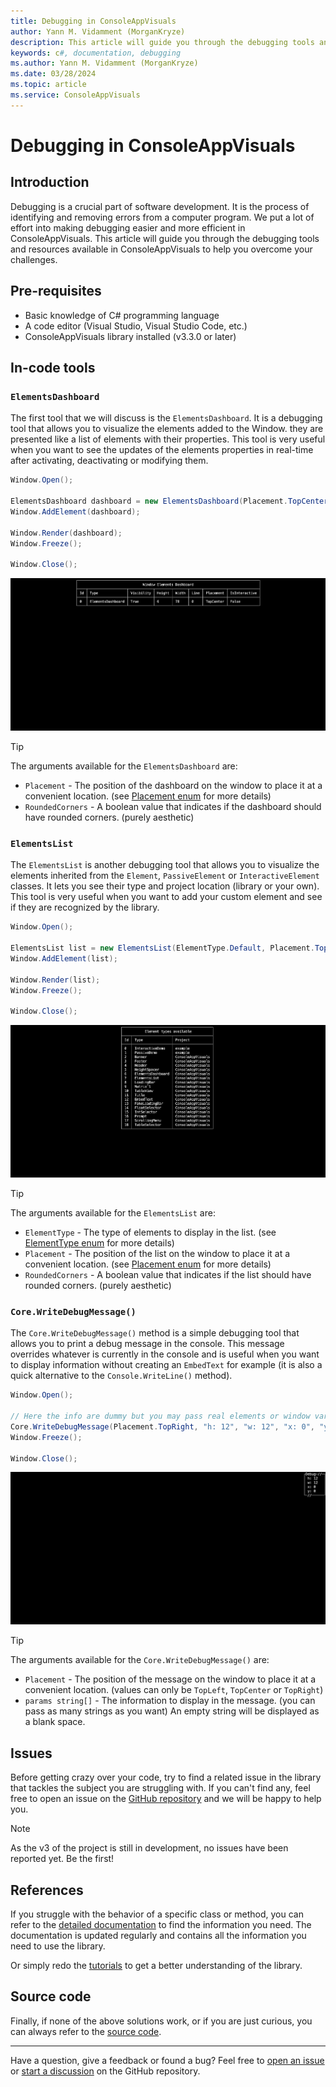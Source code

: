 ```yaml
---
title: Debugging in ConsoleAppVisuals
author: Yann M. Vidamment (MorganKryze)
description: This article will guide you through the debugging tools and resources available in ConsoleAppVisuals to help you overcome your challenges.
keywords: c#, documentation, debugging
ms.author: Yann M. Vidamment (MorganKryze)
ms.date: 03/28/2024
ms.topic: article
ms.service: ConsoleAppVisuals
---
```


# Debugging in ConsoleAppVisuals

## Introduction

Debugging is a crucial part of software development. It is the process of identifying and removing errors from a computer program. We put a lot of effort into making debugging easier and more efficient in ConsoleAppVisuals. This article will guide you through the debugging tools and resources available in ConsoleAppVisuals to help you overcome your challenges.

## Pre-requisites

- Basic knowledge of C# programming language
- A code editor (Visual Studio, Visual Studio Code, etc.)
- ConsoleAppVisuals library installed (v3.3.0 or later)

## In-code tools

### `ElementsDashboard`

The first tool that we will discuss is the `ElementsDashboard`. It is a debugging tool that allows you to visualize the elements added to the Window. they are presented like a list of elements with their properties. This tool is very useful when you want to see the updates of the elements properties in real-time after activating, deactivating or modifying them.

```csharp
Window.Open();

ElementsDashboard dashboard = new ElementsDashboard(Placement.TopCenter, false);
Window.AddElement(dashboard);

Window.Render(dashboard);
Window.Freeze();

Window.Close();
```

![ElementsDashboard](../assets/img/jpg/debugging/dashboard.jpg)

> [!TIP]
> The arguments available for the `ElementsDashboard` are:
>
> - `Placement` - The position of the dashboard on the window to place it at a convenient location. (see [Placement enum](https://morgankryze.github.io/ConsoleAppVisuals/4-references/ConsoleAppVisuals.Enums.Placement.html) for more details)
> - `RoundedCorners` - A boolean value that indicates if the dashboard should have rounded corners. (purely aesthetic)

### `ElementsList`

The `ElementsList` is another debugging tool that allows you to visualize the elements inherited from the `Element`, `PassiveElement` or `InteractiveElement` classes. It lets you see their type and project location (library or your own). This tool is very useful when you want to add your custom element and see if they are recognized by the library.

```csharp
Window.Open();

ElementsList list = new ElementsList(ElementType.Default, Placement.TopCenter, false);
Window.AddElement(list);

Window.Render(list);
Window.Freeze();

Window.Close();
```

![ElementsList](../assets/img/jpg/debugging/list.jpg)

> [!TIP]
> The arguments available for the `ElementsList` are:
>
> - `ElementType` - The type of elements to display in the list. (see [ElementType enum](https://morgankryze.github.io/ConsoleAppVisuals/references/ConsoleAppVisuals.Enums.ElementType.html) for more details)
> - `Placement` - The position of the list on the window to place it at a convenient location. (see [Placement enum](https://morgankryze.github.io/ConsoleAppVisuals/3-references/ConsoleAppVisuals.Enums.Placement.html) for more details)
> - `RoundedCorners` - A boolean value that indicates if the list should have rounded corners. (purely aesthetic)

### `Core.WriteDebugMessage()`

The `Core.WriteDebugMessage()` method is a simple debugging tool that allows you to print a debug message in the console. This message overrides whatever is currently in the console and is useful when you want to display information without creating an `EmbedText` for example (it is also a quick alternative to the `Console.WriteLine()` method).

```csharp
Window.Open();

// Here the info are dummy but you may pass real elements or window variables
Core.WriteDebugMessage(Placement.TopRight, "h: 12", "w: 12", "x: 0", "y: 0");
Window.Freeze();

Window.Close();
```

![DebugMessage](../assets/img/jpg/debugging/debug_mark.jpg)

> [!TIP]
> The arguments available for the `Core.WriteDebugMessage()` are:
>
> - `Placement` - The position of the message on the window to place it at a convenient location. (values can only be `TopLeft`, `TopCenter` or `TopRight`)
> - `params string[]` - The information to display in the message. (you can pass as many strings as you want) An empty string will be displayed as a blank space.

## Issues

Before getting crazy over your code, try to find a related issue in the library that tackles the subject you are struggling with. If you can't find any, feel free to open an issue on the [GitHub repository](https://github.com/MorganKryze/ConsoleAppVisuals/issues) and we will be happy to help you.

> [!NOTE]
> As the v3 of the project is still in development, no issues have been reported yet. Be the first!

## References

If you struggle with the behavior of a specific class or method, you can refer to the [detailed documentation](https://morgankryze.github.io/ConsoleAppVisuals/3-references/index.html) to find the information you need. The documentation is updated regularly and contains all the information you need to use the library.

Or simply redo the [tutorials](https://morgankryze.github.io/ConsoleAppVisuals/1-introduction/first_app.html) to get a better understanding of the library.

## Source code

Finally, if none of the above solutions work, or if you are just curious, you can always refer to the [source code](https://github.com/MorganKryze/ConsoleAppVisuals/tree/main/src/ConsoleAppVisuals).

---

Have a question, give a feedback or found a bug? Feel free to [open an issue](https://github.com/MorganKryze/ConsoleAppVisuals/issues) or [start a discussion](https://github.com/MorganKryze/ConsoleAppVisuals/discussions) on the GitHub repository.
